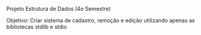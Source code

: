 Projeto Estrutura de Dados (4o Semestre)

Objetivo: Criar sistema de cadastro, remoção e edição utilizando apenas as bibliotecas stdlib e stdio

